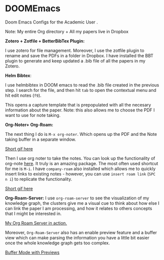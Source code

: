 # DOOMEmacs
Doom Emacs Configs for the Academic User
.

Note: My entire Org directory + All my papers live in Dropbox

**Zotero + Zotfile + BetterBibTex Plugin:**

I use zotero for file management. Moreover, I use the zotfile plugin to rename and save the PDFs in a folder in Dropbox. I have installed the BBT plugin to generate and keep updated a .bib file of all the papers in my Zotero.

**Helm Bibtex**:

I use helmbibtex in DOOM emacs to read the .bib file created in the previous step. I search for the file, and then hit `tab` to open the contextual menu and hit edit notes  (`f9`).

This opens a capture template that is prepopulated with all the necesary information about the paper. Note: this also allows me to choose the PDF I want to use for note taking.

**Org-Noter+ Org-Roam:**

The next thing I do is `M-x org-noter`. Which opens up the PDF and the Note taking buffer in a separate window.

[Short gif here](https://imgur.com/hS7v13p)

Then I use org noter to take the notes. You can look up the functionality of org-note [here](https://github.com/weirdNox/org-noter). It truly is an amazing package. The most often used shortcut for me is `M-i`. I have `company-roam` also installed which allows me to quickly insert links to existing notes - however, you can use `insert roam link` (`SPC n i`) to replicate the functionality.

[Short gif here](https://imgur.com/TP87cZL)

**Org-Roam-Server:** I use `org-roam-server` to see the visualization of my knowledge graph, the clusters give me a visual cue to think about how else I can link the paper I am processing, and how it relates to others concepts that I might be interested in.

[My Org Roam Server in action.](https://imgur.com/WDAWYGk)

Moreover, `Org-Roam-Server` also has an enable preview feature and a buffer view which can make parsing the information you have a little bit easier once the whole knowledge graph gets too complex.

[Buffer Mode with Previews](https://imgur.com/qhWkxL3)

&#x200B;

&#x200B;


